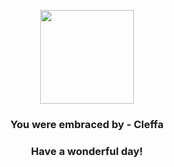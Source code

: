 <p align="center">
    <img src="https://raw.githubusercontent.com/PokeAPI/sprites/master/sprites/pokemon/173.png" width="150" height="150">
</p>
<h3 align="center">You were embraced by - <b>Cleffa</b></h3>
<h3 align="center">Have a wonderful day!</h3>
